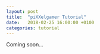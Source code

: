 ```yaml
---
layout: post
title:  "piXXelgamer Tutorial"
date:   2018-02-25 16:00:00 +0100
categories: tutorial
---
```


Coming soon...
